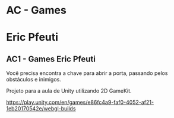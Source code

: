 # AC - Games
# Eric Pfeuti

## AC1 - Games Eric Pfeuti

Você precisa encontra a chave para abrir a porta, passando pelos obstáculos e inimigos.

Projeto para a aula de Unity utilizando 2D GameKit.

https://play.unity.com/en/games/e86fc4a9-faf0-4052-af21-1eb20170542e/webgl-builds
